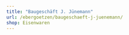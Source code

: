 ```yaml
---
title: "Baugeschäft J. Jünemann"
url: /ebergoetzen/baugeschaeft-j-juenemann/
shop: Eisenwaren
---
```

